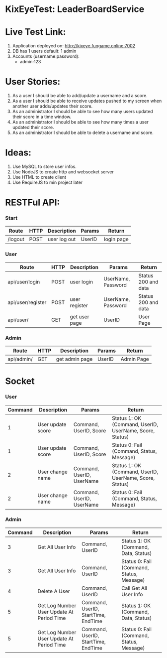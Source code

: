 # KixEyeTest: LeaderBoardService
# Live Test Link: 
1. Application deployed on: http://kixeye.fungame.online:7002
2. DB has 1 users default: 1 admin
3. Accounts (username:password):
    - admin:123
# User Stories:
1. As a user I should be able to add/update a username and a score.
2. As a user I should be able to receive updates pushed to my screen when another user adds/updates their score.
3. As an administrator I should be able to see how many users updated their score in a time window.
4. As an administrator I should be able to see how many times a user updated their score.
5. As an administrator I should be able to delete a username and score.
# Ideas:
1. Use MySQL to store user infos.
2. Use NodeJS to create http and websocket server
3. Use HTML to create client
4. Use RequireJS to min project later

# RESTFul API:
### Start   
| Route | HTTP | Description |Params| Return |
| ------ | ------ |----------| -------|-------|
| /logout| POST| user log out| UserID|login page|

### User
|    Route  | HTTP | Description |Params| Return |
| --------- | ------ |----------| -------| -------|
| api/user/login| POST| user login| UserName, Password |Status 200 and data|
| api/user/register| POST| user register| UserName, Password |Status 200 and data|
| api/user/| GET| get user page| UserID | User Page|

### Admin
|    Route  | HTTP | Description |Params| Return |
| --------- | ------ |----------| -------| -------|
| api/admin/| GET|get  admin page| UserID | Admin Page|
  
# Socket
### User
|    Command  | Description |Params| Return |
| --------- | ----------| -------| -------|
| 1 | User update score| Command, UserID, Score| Status 1: OK (Command, UserID, UserName, Score, Status)|
| 1 | User update score| Command, UserID, Score| Status 0: Fail (Command, Status, Message)|
| 2 | User change name| Command, UserID, UserName| Status 1: OK (Command, UserID, UserName, Score, Status)|
| 2 | User change name| Command, UserID, UserName| Status 0: Fail (Command, Status, Message)|

### Admin
|    Command  | Description |Params| Return |
| --------- | ----------| -------| -------|
| 3 | Get All User Info| Command, UserID | Status 1: OK (Command, Data, Status)|
| 3 | Get All User Info| Command, UserID | Status 0: Fail (Command, Status, Message)|
| 4 | Delete A User| Command, UserID | Call Get All User Info|
| 5 | Get Log Number User Update At Period Time| Command, UserID, StartTime, EndTime  |  Status 1: OK (Command, Data, Status)|
| 5 | Get Log Number User Update At Period Time| Command, UserID, StartTime, EndTime  |  Status 0: Fail (Command, Status, Message)|

